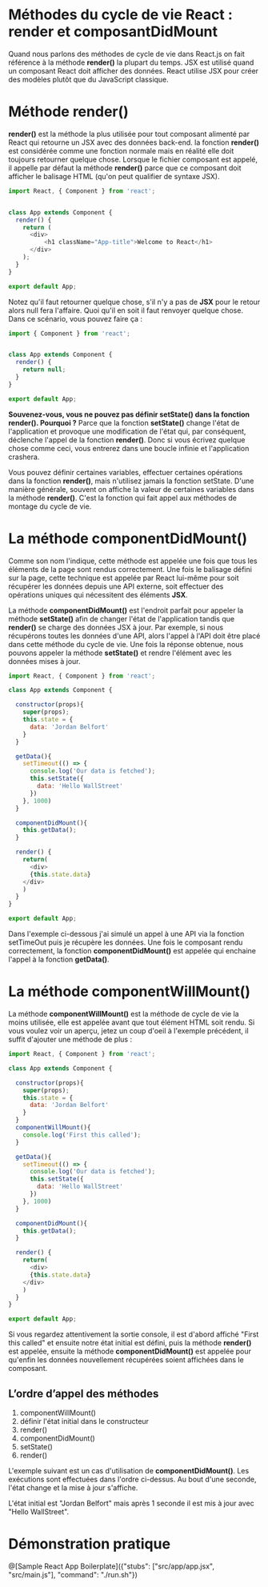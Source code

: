 # Méthodes du cycle de vie React : render et composantDidMount

Quand nous parlons des méthodes de cycle de vie dans React.js on fait référence à la méthode <b>render()</b> la plupart du temps. JSX est utilisé quand un composant React doit afficher des données. React utilise JSX pour créer des modèles plutôt que du JavaScript classique.

# Méthode render()

<b>render()</b> est la méthode la plus utilisée pour tout composant alimenté par React qui retourne un JSX avec des données back-end. la fonction <b>render()</b> est considérée comme une fonction normale mais en réalité elle doit toujours retourner quelque chose. Lorsque le fichier composant est appelé, il appelle par défaut la méthode <b>render()</b> parce que ce composant doit afficher le balisage HTML (qu'on peut qualifier de syntaxe JSX).

```javascript
import React, { Component } from 'react';


class App extends Component {
  render() {
    return (
      <div>
          <h1 className="App-title">Welcome to React</h1>
      </div>
    );
  }
}

export default App;
```
Notez qu'il faut retourner quelque chose, s'il n'y a pas de <b>JSX</b> pour le retour alors null fera l'affaire. Quoi qu'il en soit il faut renvoyer quelque chose. Dans ce scénario, vous pouvez faire ça :

```javascript
import { Component } from 'react';


class App extends Component {
  render() {
    return null;
  }
}

export default App;
```

<b>Souvenez-vous, vous ne pouvez pas définir <b>setState()</b> dans la fonction <b>render()</b>. Pourquoi ?</b>
Parce que la fonction <b>setState()</b> change l'état de l'application et provoque une modification de l'état qui, par conséquent, déclenche l'appel de la fonction <b>render()</b>. Donc si vous écrivez quelque chose comme ceci, vous entrerez dans une boucle infinie et l'application crashera.

Vous pouvez définir certaines variables, effectuer certaines opérations dans la fonction <b>render()</b>, mais n'utilisez jamais la fonction setState. D'une manière générale, souvent on affiche la valeur de certaines variables dans la méthode <b>render()</b>. C'est la fonction qui fait appel aux méthodes de montage du cycle de vie.

# La méthode componentDidMount()

Comme son nom l'indique, cette méthode est appelée une fois que tous les éléments de la page sont rendus correctement. Une fois le balisage défini sur la page, cette technique est appelée par React lui-même pour soit récupérer les données depuis une API externe, soit effectuer des opérations uniques qui nécessitent des éléments <b>JSX</b>.

La méthode <b>componentDidMount()</b> est l'endroit parfait pour appeler la méthode <b>setState()</b> afin de changer l'état de l'application tandis que <b>render()</b> se charge des données JSX à jour. Par exemple, si nous récupérons toutes les données d'une API, alors l'appel à l'API doit être placé dans cette méthode du cycle de vie. Une fois la réponse obtenue, nous pouvons appeler la méthode <b>setState()</b> et rendre l'élément avec les données mises à jour.

```javascript
import React, { Component } from 'react';

class App extends Component {

  constructor(props){
    super(props);
    this.state = {
      data: 'Jordan Belfort'
    }
  }

  getData(){
    setTimeout(() => {
      console.log('Our data is fetched');
      this.setState({
        data: 'Hello WallStreet'
      })
    }, 1000)
  }

  componentDidMount(){
    this.getData();
  }

  render() {
    return(
      <div>
      {this.state.data}
    </div>
    )
  }
}

export default App;
```

Dans l'exemple ci-dessous j'ai simulé un appel à une API via la fonction setTimeOut puis je récupère les données. Une fois le composant rendu correctement, la fonction <b>componentDidMount()</b> est appelée qui enchaine l'appel à la fonction <b>getData()</b>.

# La méthode componentWillMount()

La méthode <b>componentWillMount()</b> est la méthode de cycle de vie la moins utilisée, elle est appelée avant que tout élément HTML soit rendu. Si vous voulez voir un aperçu, jetez un coup d'oeil à l'exemple précédent, il suffit d'ajouter une méthode de plus :

```javascript
import React, { Component } from 'react';

class App extends Component {

  constructor(props){
    super(props);
    this.state = {
      data: 'Jordan Belfort'
    }
  }
  componentWillMount(){
    console.log('First this called');
  }

  getData(){
    setTimeout(() => {
      console.log('Our data is fetched');
      this.setState({
        data: 'Hello WallStreet'
      })
    }, 1000)
  }

  componentDidMount(){
    this.getData();
  }

  render() {
    return(
      <div>
      {this.state.data}
    </div>
    )
  }
}

export default App;
```

Si vous regardez attentivement la sortie console, il est d'abord affiché "First this called" et ensuite notre état initial est défini, puis la méthode <b>render()</b> est appelée, ensuite la méthode <b>componentDidMount()</b> est appelée pour qu'enfin les données nouvellement récupérées soient affichées dans le composant.

## L’ordre d’appel des méthodes

1. componentWillMount()
2. définir l'état initial dans le constructeur
3. render()
4. componentDidMount()
5. setState()
6. render()

L'exemple suivant est un cas d'utilisation de <b>componentDidMount()</b>. Les exécutions sont effectuées dans l'ordre ci-dessus. Au bout d'une seconde, l'état change et la mise à jour s'affiche.

L'état initial est "Jordan Belfort" mais après 1 seconde il est mis à jour avec "Hello WallStreet".

# Démonstration pratique

@[Sample React App Boilerplate]({"stubs": ["src/app/app.jsx", "src/main.js"], "command": "./run.sh"})